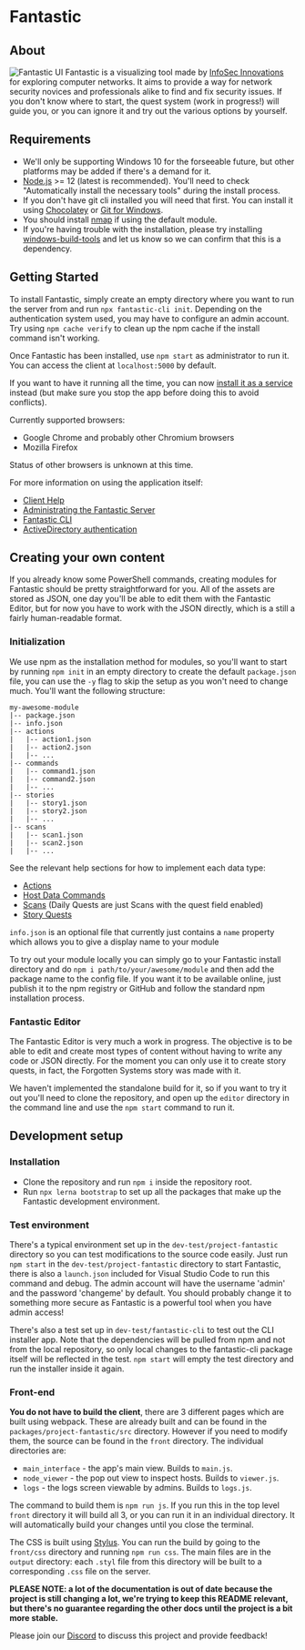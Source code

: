 # Fantastic

## About

![Fantastic UI](packages/fantastic-help/images/fantastic-ui.png)
Fantastic is a visualizing tool made by [InfoSec Innovations](https://www.infosecinnovations.com/) for exploring computer networks. It aims to provide a way for network security novices and professionals alike to find and fix security issues. If you don't know where to start, the quest system (work in progress!) will guide you, or you can ignore it and try out the various options by yourself.

## Requirements

- We'll only be supporting Windows 10 for the forseeable future, but other platforms may be added if there's a demand for it.
- [Node.js](https://nodejs.org/en/download/) >= 12 (latest is recommended). You'll need to check "Automatically install the necessary tools" during the install process.
- If you don't have git cli installed you will need that first. You can install it using [Chocolatey](https://chocolatey.org/packages/git) or [Git for Windows](https://git-scm.com/download/win).
- You should install [nmap](https://nmap.org/) if using the default module.
- If you're having trouble with the installation, please try installing [windows-build-tools](https://www.npmjs.com/package/windows-build-tools) and let us know so we can confirm that this is a dependency.

## Getting Started

To install Fantastic, simply create an empty directory where you want to run the server from and run `npx fantastic-cli init`. Depending on the authentication system used, you may have to configure an admin account. Try using `npm cache verify` to clean up the npm cache if the install command isn't working.

Once Fantastic has been installed, use `npm start` as administrator to run it. You can access the client at `localhost:5000` by default.

If you want to have it running all the time, you can now [install it as a service](./service.md) instead (but make sure you stop the app before doing this to avoid conflicts).

Currently supported browsers:
  - Google Chrome and probably other Chromium browsers
  - Mozilla Firefox

Status of other browsers is unknown at this time.

For more information on using the application itself:
- [Client Help](packages/fantastic-help/index.md)
- [Administrating the Fantastic Server](packages/fantastic-help/server.md)
- [Fantastic CLI](packages/fantastic-cli/README.md)
- [ActiveDirectory authentication](packages/fantastic-active_directory/README.md)

## Creating your own content

If you already know some PowerShell commands, creating modules for Fantastic should be pretty straightforward for you. All of the assets are stored as JSON, one day you'll be able to edit them with the Fantastic Editor, but for now you have to work with the JSON directly, which is a still a fairly human-readable format.

### Initialization

We use npm as the installation method for modules, so you'll want to start by running `npm init` in an empty directory to create the default `package.json` file, you can use the `-y` flag to skip the setup as you won't need to change much. You'll want the following structure:

```
my-awesome-module
|-- package.json
|-- info.json
|-- actions
|   |-- action1.json
|   |-- action2.json
|   |-- ...
|-- commands
|   |-- command1.json
|   |-- command2.json
|   |-- ...
|-- stories
|   |-- story1.json
|   |-- story2.json
|   |-- ...
|-- scans
|   |-- scan1.json
|   |-- scan2.json
|   |-- ...
```

See the relevant help sections for how to implement each data type:

- [Actions](packages/fantastic-help/actions.md)
- [Host Data Commands](packages/fantastic-help/commands.md)
- [Scans](packages/fantastic-help/scans.md) (Daily Quests are just Scans with the quest field enabled)
- [Story Quests](packages/fantastic-help/stories.md)

`info.json` is an optional file that currently just contains a `name` property which allows you to give a display name to your module

To try out your module locally you can simply go to your Fantastic install directory and do `npm i path/to/your/awesome/module` and then add the package name to the config file. If you want it to be available online, just publish it to the npm registry or GitHub and follow the standard npm installation process.

### Fantastic Editor

The Fantastic Editor is very much a work in progress. The objective is to be able to edit and create most types of content without having to write any code or JSON directly. For the moment you can only use it to create story quests, in fact, the Forgotten Systems story was made with it.

We haven't implemented the standalone build for it, so if you want to try it out you'll need to clone the repository, and open up the `editor` directory in the command line and use the `npm start` command to run it.

## Development setup

### Installation

- Clone the repository and run `npm i` inside the repository root.
- Run `npx lerna bootstrap` to set up all the packages that make up the Fantastic development environment.

### Test environment

There's a typical environment set up in the `dev-test/project-fantastic` directory so you can test modifications to the source code easily. Just run `npm start` in the `dev-test/project-fantastic` directory to start Fantastic, there is also a `launch.json` included for Visual Studio Code to run this command and debug. The admin account will have the username 'admin' and the password 'changeme' by default. You should probably change it to something more secure as Fantastic is a powerful tool when you have admin access!

There's also a test set up in `dev-test/fantastic-cli` to test out the CLI installer app. Note that the dependencies will be pulled from npm and not from the local repository, so only local changes to the fantastic-cli package itself will be reflected in the test. `npm start` will empty the test directory and run the installer inside it again.

### Front-end

**You do not have to build the client**, there are 3 different pages which are built using webpack. These are already built and can be found in the `packages/project-fantastic/src` directory. However if you need to modify them, the source can be found in the `front` directory. The individual directories are: 
  - `main_interface` - the app's main view. Builds to `main.js`.
  - `node_viewer` - the pop out view to inspect hosts. Builds to `viewer.js`.
  - `logs` - the logs screen viewable by admins. Builds to `logs.js`.

The command to build them is `npm run js`. If you run this in the top level `front` directory it will build all 3, or you can run it in an individual directory. It will automatically build your changes until you close the terminal.

The CSS is built using [Stylus](https://stylus-lang.com/). You can run the build by going to the `front/css` directory and running `npm run css`. The main files are in the `output` directory: each `.styl` file from this directory will be built to a corresponding `.css` file on the server.

**PLEASE NOTE: a lot of the documentation is out of date because the project is still changing a lot, we're trying to keep this README relevant, but there's no guarantee regarding the other docs until the project is a bit more stable.**

Please join our [Discord](https://discord.gg/JBVQF6tjzc) to discuss this project and provide feedback!